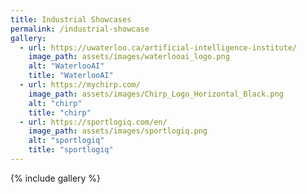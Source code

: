 ```yaml
---
title: Industrial Showcases
permalink: /industrial-showcase
gallery:
  - url: https://uwaterloo.ca/artificial-intelligence-institute/
    image_path: assets/images/waterlooai_logo.png
    alt: "WaterlooAI"
    title: "WaterlooAI"
  - url: https://mychirp.com/
    image_path: assets/images/Chirp_Logo_Horizontal_Black.png
    alt: "chirp"
    title: "chirp"
  - url: https://sportlogiq.com/en/
    image_path: assets/images/sportlogiq.png
    alt: "sportlogiq"
    title: "sportlogiq"
---
```


{% include gallery %}

